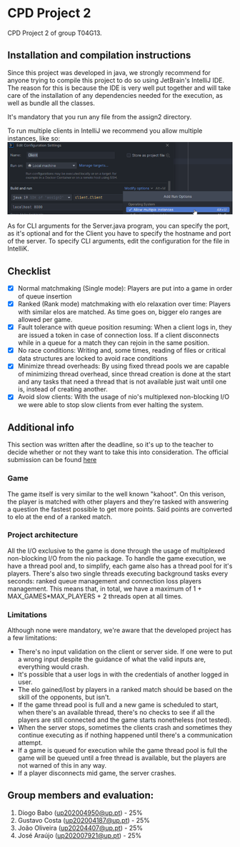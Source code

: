 # CPD Project 2

CPD Project 2 of group T04G13.

## Installation and compilation instructions

Since this project was developed in java, we strongly recommend for anyone trying to compile this project to do so using JetBrain's IntelliJ IDE.
The reason for this is because the IDE is very well put together and will take care of the installation of any dependencies needed for the execution, as well as bundle all the classes.

It's mandatory that you run any file from the assign2 directory.

To run multiple clients in IntelliJ we recommend you allow multiple instances, like so:
![image](imgs/instructions.png)

As for CLI arguments for the Server.java program, you can specify the port, as it's optional and for the Client you have to specify the hostname and port of the server. To specify CLI arguments, edit the configuration for the file in IntelliK.

## Checklist

- [x] Normal matchmaking (Single mode): Players are put into a game in order of queue insertion
- [x] Ranked (Rank mode) matchmaking with elo relaxation over time: Players with similar elos are matched. As time goes on, bigger elo ranges are allowed per game.
- [x] Fault tolerance with queue position resuming: When a client logs in, they are issued a token in case of connection loss. If a client disconnects while in a queue for a match they can rejoin in the same position.
- [x] No race conditions: Writing and, some times, reading of files or critical data structures are locked to avoid race conditions
- [x] Minimize thread overheads: By using fixed thread pools we are capable of minimizing thread overhead, since thread creation is done at the start and any tasks that need a thread that is not available just wait until one is, instead of creating another.
- [x] Avoid slow clients: With the usage of nio's multiplexed non-blocking I/O we were able to stop slow clients from ever halting the system.

## Additional info
This section was written after the deadline, so it's up to the teacher to decide whether or not they want to take this into consideration.
The official submission can be found [here](https://git.fe.up.pt/cpd/2223/t04/g13/-/tags/assignment2)

### Game
The game itself is very similar to the well known "kahoot". On this verison, the player is matched with other players and they're tasked with answering a question the fastest possible to get more points. Said points are converted to elo at the end of a ranked match.

### Project architecture

All the I/O exclusive to the game is done through the usage of multiplexed non-blocking I/O from the nio package.
To handle the game execution, we have a thread pool and, to simplify, each game also has a thread pool for it's players.
There's also two single threads executing background tasks every seconds: ranked queue management and connection loss players management.
This means that, in total, we have a maximum of 1 + MAX_GAMES*MAX_PLAYERS + 2 threads open at all times.

### Limitations
Although none were mandatory, we're aware that the developed project has a few limitations:
- There's no input validation on the client or server side. If one were to put a wrong input despite the guidance of what the valid inputs are, everything would crash.
- It's possible that a user logs in with the credentials of another logged in user.
- The elo gained/lost by players in a ranked match should be based on the skill of the opponents, but isn't.
- If the game thread pool is full and a new game is scheduled to start, when there's an available thread, there's no checks to see if all the players are still connected and the game starts nonetheless (not tested).
- When the server stops, sometimes the clients crash and sometimes they continue executing as if nothing happened until there's a communication attempt.
- If a game is queued for execution while the game thread pool is full the game will be queued until a free thread is available, but the players are not warned of this in any way.
- If a player disconnects mid game, the server crashes.

## Group members and evaluation:

1. Diogo Babo (up202004950@up.pt) - 25%
2. Gustavo Costa (up202004187@up.pt) - 25%
3. João Oliveira (up20204407@up.pt) - 25%
4. José Araújo (up202007921@up.pt) - 25%
